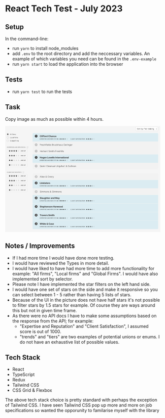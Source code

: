 # React Tech Test - July 2023

## Setup

In the command-line:

- run `yarn` to install node_modules
- add `.env` to the root directory and add the neccessary variables. An example of which variables you need can be found in the `.env-example`
- run `yarn start` to load the application into the browser

## Tests

- run `yarn test` to run the tests

## Task

Copy image as much as possible within 4 hours.

![Image trying to recreate](./src/assets/ui.png)

## Notes / Improvements

- If I had more time I would have done more testing.
- I would have reviewed the Types in more detail.
- I would have liked to have had more time to add more functionality for example: "All firms", "Local firms" and "Global Firms". I would have also implemented sort by selector.
- Please note I have implemented the star filters on the left hand side.
- I would have one set of stars on the side and make it responsive so you can select between 1 - 5 rather than having 5 lists of stars.
- Because of the UI in the picture does not have half stars it's not possible to filter stars by 1.5 stars for example. Of course they are ways around this but not in given time frame.
- As there were no API docs I have to make some assumptions based on the response from the API; for example:
  - "Expertise and Reputation" and "Client Satisfaction", I assumed score is out of 1000.
  - "trends" and "tiers" are two examples of potential unions or enums. I do not have an exhaustive list of possible values.

## Tech Stack

- React
- TypeScript
- Redux
- Tailwind CSS
- CSS Grid & Flexbox

The above tech stack choice is pretty standard with perhaps the exception of Tailwind CSS. I have seen Tailwind CSS pop up more and more on job specifications so wanted the opporunity to familarise myself with the library

